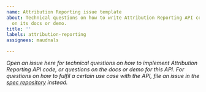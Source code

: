 ```yaml
---
name: Attribution Reporting issue template
about: Technical questions on how to write Attribution Reporting API code, or questions
  on its docs or demo.
title: ''
labels: attribution-reporting
assignees: maudnals

---
```


_Open an issue here for technical questions on how to implement Attribution Reporting API code, or questions on the docs or demo for this API. For questions on how to fulfil a certain use case with the API, file an issue in the [spec repository](https://github.com/WICG/conversion-measurement-api/issues) instead._
